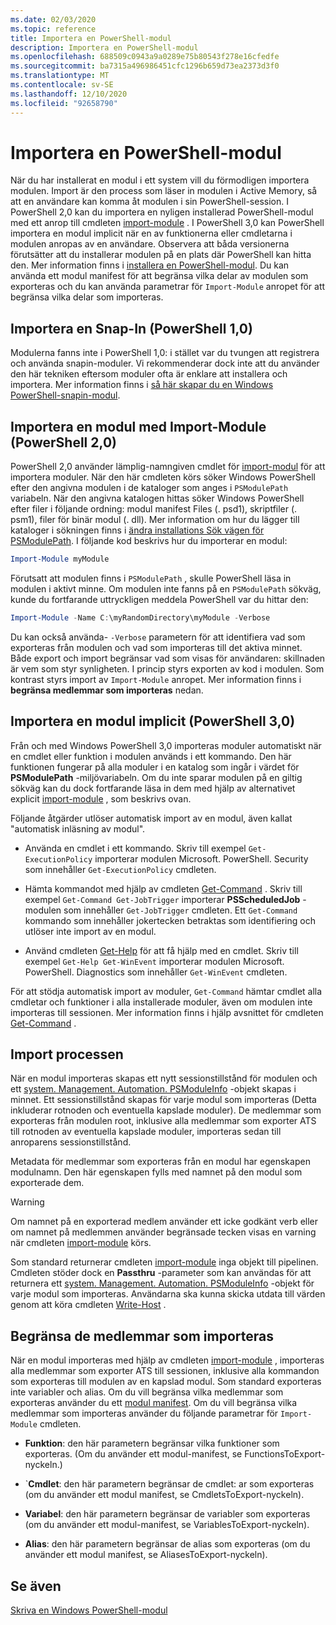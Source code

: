 ```yaml
---
ms.date: 02/03/2020
ms.topic: reference
title: Importera en PowerShell-modul
description: Importera en PowerShell-modul
ms.openlocfilehash: 688509c0943a9a0289e75b80543f278e16cfedfe
ms.sourcegitcommit: ba7315a496986451cfc1296b659d73ea2373d3f0
ms.translationtype: MT
ms.contentlocale: sv-SE
ms.lasthandoff: 12/10/2020
ms.locfileid: "92658790"
---
```

# <a name="importing-a-powershell-module"></a>Importera en PowerShell-modul

När du har installerat en modul i ett system vill du förmodligen importera modulen. Import är den process som läser in modulen i Active Memory, så att en användare kan komma åt modulen i sin PowerShell-session. I PowerShell 2,0 kan du importera en nyligen installerad PowerShell-modul med ett anrop till cmdleten [import-module](/powershell/module/Microsoft.PowerShell.Core/Import-Module) . I PowerShell 3,0 kan PowerShell importera en modul implicit när en av funktionerna eller cmdletarna i modulen anropas av en användare. Observera att båda versionerna förutsätter att du installerar modulen på en plats där PowerShell kan hitta den. Mer information finns i [installera en PowerShell-modul](./installing-a-powershell-module.md).
Du kan använda ett modul manifest för att begränsa vilka delar av modulen som exporteras och du kan använda parametrar för `Import-Module` anropet för att begränsa vilka delar som importeras.

## <a name="importing-a-snap-in-powershell-10"></a>Importera en Snap-In (PowerShell 1,0)

Modulerna fanns inte i PowerShell 1,0: i stället var du tvungen att registrera och använda snapin-moduler. Vi rekommenderar dock inte att du använder den här tekniken eftersom moduler ofta är enklare att installera och importera. Mer information finns i [så här skapar du en Windows PowerShell-snapin-modul](../cmdlet/how-to-create-a-windows-powershell-snap-in.md).

## <a name="importing-a-module-with-import-module-powershell-20"></a>Importera en modul med Import-Module (PowerShell 2,0)

PowerShell 2,0 använder lämplig-namngiven cmdlet för [import-modul](/powershell/module/Microsoft.PowerShell.Core/Import-Module) för att importera moduler. När den här cmdleten körs söker Windows PowerShell efter den angivna modulen i de kataloger som anges i `PSModulePath` variabeln. När den angivna katalogen hittas söker Windows PowerShell efter filer i följande ordning: modul manifest Files (. psd1), skriptfiler (. psm1), filer för binär modul (. dll). Mer information om hur du lägger till kataloger i sökningen finns i [ändra installations Sök vägen för PSModulePath](./modifying-the-psmodulepath-installation-path.md).
I följande kod beskrivs hur du importerar en modul:

```powershell
Import-Module myModule
```

Förutsatt att modulen finns i `PSModulePath` , skulle PowerShell läsa in modulen i aktivt minne. Om modulen inte fanns på en `PSModulePath` sökväg, kunde du fortfarande uttryckligen meddela PowerShell var du hittar den:

```powershell
Import-Module -Name C:\myRandomDirectory\myModule -Verbose
```

Du kan också använda- `-Verbose` parametern för att identifiera vad som exporteras från modulen och vad som importeras till det aktiva minnet. Både export och import begränsar vad som visas för användaren: skillnaden är vem som styr synligheten. I princip styrs exporten av kod i modulen. Som kontrast styrs import av `Import-Module` anropet. Mer information finns i **begränsa medlemmar som importeras** nedan.

## <a name="implicitly-importing-a-module-powershell-30"></a>Importera en modul implicit (PowerShell 3,0)

Från och med Windows PowerShell 3,0 importeras moduler automatiskt när en cmdlet eller funktion i modulen används i ett kommando. Den här funktionen fungerar på alla moduler i en katalog som ingår i värdet för **PSModulePath** -miljövariabeln. Om du inte sparar modulen på en giltig sökväg kan du dock fortfarande läsa in dem med hjälp av alternativet explicit [import-module](/powershell/module/Microsoft.PowerShell.Core/Import-Module) , som beskrivs ovan.

Följande åtgärder utlöser automatisk import av en modul, även kallat "automatisk inläsning av modul".

- Använda en cmdlet i ett kommando. Skriv till exempel `Get-ExecutionPolicy` importerar modulen Microsoft. PowerShell. Security som innehåller `Get-ExecutionPolicy` cmdleten.

- Hämta kommandot med hjälp av cmdleten [Get-Command](/powershell/module/Microsoft.PowerShell.Core/Get-Command) . Skriv till exempel `Get-Command Get-JobTrigger` importerar **PSScheduledJob** -modulen som innehåller `Get-JobTrigger` cmdleten. Ett `Get-Command` kommando som innehåller jokertecken betraktas som identifiering och utlöser inte import av en modul.

- Använd cmdleten [Get-Help](/powershell/module/Microsoft.PowerShell.Core/Get-Help) för att få hjälp med en cmdlet. Skriv till exempel `Get-Help Get-WinEvent` importerar modulen Microsoft. PowerShell. Diagnostics som innehåller `Get-WinEvent` cmdleten.

För att stödja automatisk import av moduler, `Get-Command` hämtar cmdlet alla cmdletar och funktioner i alla installerade moduler, även om modulen inte importeras till sessionen. Mer information finns i hjälp avsnittet för cmdleten [Get-Command](/powershell/module/Microsoft.PowerShell.Core/Get-Command) .

## <a name="the-importing-process"></a>Import processen

När en modul importeras skapas ett nytt sessionstillstånd för modulen och ett [system. Management. Automation. PSModuleInfo](/dotnet/api/System.Management.Automation.PSModuleInfo) -objekt skapas i minnet. Ett sessionstillstånd skapas för varje modul som importeras (Detta inkluderar rotnoden och eventuella kapslade moduler). De medlemmar som exporteras från modulen root, inklusive alla medlemmar som exporter ATS till rotnoden av eventuella kapslade moduler, importeras sedan till anroparens sessionstillstånd.

Metadata för medlemmar som exporteras från en modul har egenskapen modulnamn. Den här egenskapen fylls med namnet på den modul som exporterade dem.

> [!WARNING]
> Om namnet på en exporterad medlem använder ett icke godkänt verb eller om namnet på medlemmen använder begränsade tecken visas en varning när cmdleten [import-module](/powershell/module/Microsoft.PowerShell.Core/Import-Module) körs.

Som standard returnerar cmdleten [import-module](/powershell/module/Microsoft.PowerShell.Core/Import-Module) inga objekt till pipelinen. Cmdleten stöder dock en **Passthru** -parameter som kan användas för att returnera ett [system. Management. Automation. PSModuleInfo](/dotnet/api/System.Management.Automation.PSModuleInfo) -objekt för varje modul som importeras. Användarna ska kunna skicka utdata till värden genom att köra cmdleten [Write-Host](/powershell/module/Microsoft.PowerShell.Utility/Write-Host) .

## <a name="restricting--the-members-that-are-imported"></a>Begränsa de medlemmar som importeras

När en modul importeras med hjälp av cmdleten [import-module](/powershell/module/Microsoft.PowerShell.Core/Import-Module) , importeras alla medlemmar som exporter ATS till sessionen, inklusive alla kommandon som exporteras till modulen av en kapslad modul. Som standard exporteras inte variabler och alias. Om du vill begränsa vilka medlemmar som exporteras använder du ett [modul manifest](./how-to-write-a-powershell-module-manifest.md).
Om du vill begränsa vilka medlemmar som importeras använder du följande parametrar för `Import-Module` cmdleten.

- **Funktion**: den här parametern begränsar vilka funktioner som exporteras. (Om du använder ett modul-manifest, se FunctionsToExport-nyckeln.)

- `**Cmdlet**: den här parametern begränsar de cmdlet: ar som exporteras (om du använder ett modul manifest, se CmdletsToExport-nyckeln).

- **Variabel**: den här parametern begränsar de variabler som exporteras (om du använder ett modul-manifest, se VariablesToExport-nyckeln).

- **Alias**: den här parametern begränsar de alias som exporteras (om du använder ett modul manifest, se AliasesToExport-nyckeln).

## <a name="see-also"></a>Se även

[Skriva en Windows PowerShell-modul](./writing-a-windows-powershell-module.md)
